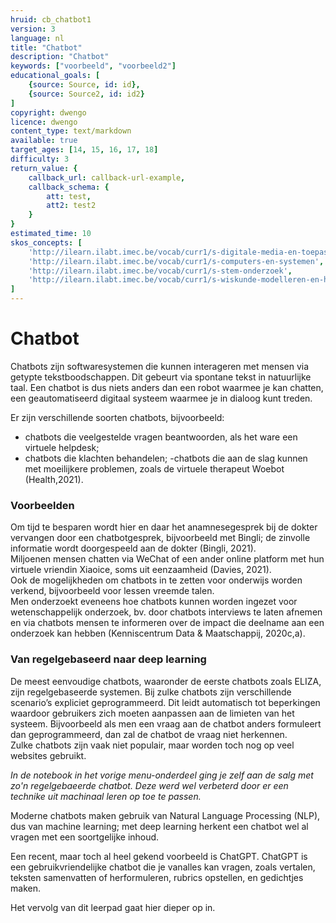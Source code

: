 ```yaml
---
hruid: cb_chatbot1
version: 3
language: nl
title: "Chatbot"
description: "Chatbot"
keywords: ["voorbeeld", "voorbeeld2"]
educational_goals: [
    {source: Source, id: id}, 
    {source: Source2, id: id2}
]
copyright: dwengo
licence: dwengo
content_type: text/markdown
available: true
target_ages: [14, 15, 16, 17, 18]
difficulty: 3
return_value: {
    callback_url: callback-url-example,
    callback_schema: {
        att: test,
        att2: test2
    }
}
estimated_time: 10
skos_concepts: [
    'http://ilearn.ilabt.imec.be/vocab/curr1/s-digitale-media-en-toepassingen', 
    'http://ilearn.ilabt.imec.be/vocab/curr1/s-computers-en-systemen', 
    'http://ilearn.ilabt.imec.be/vocab/curr1/s-stem-onderzoek', 
    'http://ilearn.ilabt.imec.be/vocab/curr1/s-wiskunde-modelleren-en-heuristiek'
]
---
```


# Chatbot
Chatbots zijn softwaresystemen die kunnen interageren met mensen via getypte tekstboodschappen. Dit gebeurt via spontane tekst in natuurlijke taal. Een chatbot
is dus niets anders dan een robot waarmee je kan chatten, een geautomatiseerd digitaal systeem waarmee je in dialoog kunt treden.

Er zijn verschillende soorten chatbots, bijvoorbeeld:<br>
- chatbots die veelgestelde vragen beantwoorden, als het ware een virtuele helpdesk;
- chatbots die klachten behandelen;
 -chatbots die aan de slag kunnen met moeilijkere problemen, zoals de virtuele therapeut Woebot (Health,2021).

### Voorbeelden
Om tijd te besparen wordt hier en daar het anamnesegesprek bij de dokter vervangen door een chatbotgesprek, bijvoorbeeld met Bingli; de zinvolle informatie wordt doorgespeeld aan de dokter (Bingli, 2021).<br>
Miljoenen mensen chatten via WeChat of een ander online platform met hun virtuele vriendin Xiaoice, soms uit eenzaamheid (Davies, 2021).<br>
Ook de mogelijkheden om chatbots in te zetten voor onderwijs worden verkend, bijvoorbeeld voor lessen vreemde talen.<br>
Men onderzoekt eveneens hoe chatbots kunnen worden ingezet voor wetenschappelijk onderzoek, bv. door chatbots interviews te laten afnemen en via chatbots mensen te informeren over de impact die deelname aan een onderzoek kan hebben (Kenniscentrum Data & Maatschappij, 2020c,a).


### Van regelgebaseerd naar deep learning
De meest eenvoudige chatbots, waaronder de eerste chatbots zoals ELIZA, zijn regelgebaseerde systemen. Bij zulke chatbots zijn verschillende scenario’s expliciet geprogrammeerd. Dit leidt automatisch tot beperkingen waardoor gebruikers zich moeten aanpassen aan de limieten van het systeem. Bijvoorbeeld als men een vraag aan de chatbot anders formuleert dan geprogrammeerd, dan zal de chatbot de vraag niet herkennen.<br>
Zulke chatbots zijn vaak niet populair, maar worden toch nog op veel websites gebruikt.

*In de notebook in het vorige menu-onderdeel ging je zelf aan de salg met zo'n regelgebaeerde chatbot. Deze werd wel verbeterd door er een technike uit machinaal leren op toe te passen.*

Moderne chatbots maken gebruik van Natural Language Processing (NLP), dus van machine learning; met deep learning herkent een chatbot wel al vragen met een soortgelijke inhoud.

Een recent, maar toch al heel gekend voorbeeld is ChatGPT. ChatGPT is een gebruikvriendelijke chatbot die je vanalles kan vragen, zoals vertalen, teksten samenvatten of herformuleren, rubrics opstellen, en gedichtjes maken.

Het vervolg van dit leerpad gaat hier dieper op in. 



